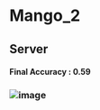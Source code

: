 # Mango_2


## Server
#### Final Accuracy : 0.59 
### ![image](https://user-images.githubusercontent.com/97511839/229341087-1ee77033-dd31-4795-9dd0-66b4299da866.png)


